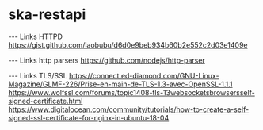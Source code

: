 # ska-restapi

--- Links HTTPD
https://gist.github.com/laobubu/d6d0e9beb934b60b2e552c2d03e1409e

--- Links http parsers
https://github.com/nodejs/http-parser

--- Links TLS/SSL
https://connect.ed-diamond.com/GNU-Linux-Magazine/GLMF-226/Prise-en-main-de-TLS-1.3-avec-OpenSSL-1.1.1
https://www.wolfssl.com/forums/topic1408-tls-13websocketsbrowsersself-signed-certificate.html
https://www.digitalocean.com/community/tutorials/how-to-create-a-self-signed-ssl-certificate-for-nginx-in-ubuntu-18-04
